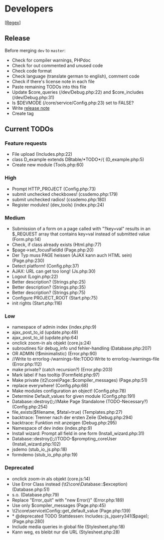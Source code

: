 Developers
==========

[[Regex](https://github.com/experder/T2/blob/master/help/dev_regex.md)]

Release
-------
Before merging `dev` to `master`:
* Check for compiler warnings, PHPdoc
* Check for out commented and unused code
* Check code format
* Check language (translate german to english), comment code
* Check if there's license note in each file
* Paste remaining TODOs into this file
* Update $core_queries (/dev/Debug.php:22) and $core_includes (/dev/Debug.php:31)
* Is $DEVMODE (/core/service/Config.php:23) set to FALSE?
* Write [release note](../release_notes.md)
* Create tag

Current TODOs
-------------
### Feature requests
* File upload \(Includes\.php:22\)
* class D\_example extends DBtable/\*TODO\*/\{ \(D\_example\.php:5\)
* Create new module \(Tools\.php:60\)

### High
* Prompt HTTP\_PROJECT \(Config\.php:73\)
* submit unchecked checkboxes\! \(cssdemo\.php:179\)
* submit unchecked radios\! \(cssdemo\.php:180\)
* Register modules\! \(dev\_tools\) \(index\.php:24\)

### Medium
* Submission of a form on a page called with "?key=val" results in an $\_REQUEST array that contains key=val instead of submitted value \(Form\.php:14\)
* Check, if class already exists \(Html\.php:77\)
* $page\->set\_focusFieldId \(Page\.php:20\)
* Der Typ muss PAGE heissen \(AJAX kann auch HTML sein\) \(Page\.php:230\)
* Detect platform\! \(Config\.php:37\)
* AJAX: URL can get too long\! \(Js\.php:30\)
* Logout \(Login\.php:22\)
* Better description? \(Strings\.php:25\)
* Better description? \(Strings\.php:35\)
* Better description? \(Strings\.php:75\)
* Configure PROJECT\_ROOT \(Start\.php:75\)
* init rights \(Start\.php:116\)

### Low
* namespace of admin index \(index\.php:9\)
* ajax\_post\_to\_id \(update\.php:49\)
* ajax\_post\_to\_id \(update\.php:64\)
* onclick zoom\-in als objekt \(core\.js:24\)
* subroutines für debug\_info und fehler\-handling \(Database\.php:207\)
* OR ADMIN \(\!$minimalistic\) \(Error\.php:90\)
* //Write to errorlog\-/warnings\-file:TODO:Write to errorlog\-/warnings\-file \(Error\.php:112\)
* make private? \(catch recursion?\) \(Error\.php:203\)
* Mark label if has tooltip \(Formfield\.php:97\)
* Make private \(\\t2\\core\\Page::$compiler\_messages\) \(Page\.php:51\)
* replace everywhere\! \(Config\.php:68\)
* Make modules configuration an object\! \(Config\.php:78\)
* Determine Default\_values for given module \(Config\.php:191\)
* Database::destroy\(\);//Make Page Standalone \(TODO\-Necessary?\) \(Config\.php:254\)
* file\_exists\($filename, $fatal=true\) \(Templates\.php:27\)
* backtrace: Trenner nach der ersten Zeile \(Debug\.php:294\)
* backtrace: Funktion mit anzeigen \(Debug\.php:295\)
* Namespace of dev index \(index\.php:9\)
* Install wizard: Prompt all field in one form \(Install\_wizard\.php:31\)
* Database::destroy\(\);//TODO\-$prompting\_coreUser \(Install\_wizard\.php:102\)
* jsdemo \(stub\_io\_js\.php:18\)
* formdemo \(stub\_io\_php\.php:19\)

### Deprecated
* onclick zoom\-in als objekt \(core\.js:14\)
* Use Error Class instead \(\\t2\\core\\Database::$exception\) \(Database\.php:51\)
* s\.o\. \(Database\.php:79\)
* Replace "Error\_quit" with "new Error\(\)" \(Error\.php:189\)
* Use only $compiler\_messages \(Page\.php:45\)
* \\t2\\core\\service\\Config::get\_default\_value \(Page\.php:139\)
* \* @deprecated TODO Stattdessen: Includes::js\_jquery341\($page\); \(Page\.php:280\)
* Include media queries in global file \(Stylesheet\.php:18\)
* Kann weg, es bleibt nur die URL \(Stylesheet\.php:28\)
